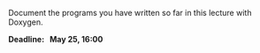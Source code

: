 Document the programs you have written so far in this lecture with Doxygen.

**Deadline:   May 25, 16:00**
